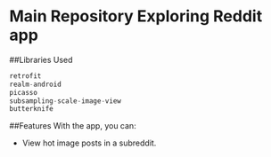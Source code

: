 # Main Repository Exploring Reddit app

##Libraries Used

```java
retrofit
realm-android
picasso
subsampling-scale-image-view
butterknife
```
##Features
With the app, you can:
- View hot image posts in a subreddit.
